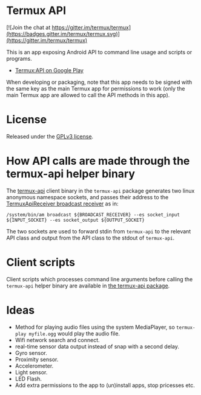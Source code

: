 Termux API
==========
[![Join the chat at https://gitter.im/termux/termux](https://badges.gitter.im/termux/termux.svg)](https://gitter.im/termux/termux)

This is an app exposing Android API to command line usage and scripts or programs.

- [Termux:API on Google Play](https://play.google.com/store/apps/details?id=com.termux.api)

When developing or packaging, note that this app needs to be signed with the same key as the main Termux app for permissions to work (only the main Termux app are allowed to call the API methods in this app).

License
=======
Released under the [GPLv3 license](http://www.gnu.org/licenses/gpl-3.0.en.html).

How API calls are made through the termux-api helper binary
===========================================================
The [termux-api](https://github.com/termux/termux-api-package/blob/master/termux-api.c) client binary in the `termux-api` package generates two linux anonymous namespace sockets, and passes their address to the [TermuxApiReceiver broadcast receiver](https://github.com/termux/termux-api/blob/master/app/src/main/java/com/termux/api/TermuxApiReceiver.java) as in:
	
	/system/bin/am broadcast ${BROADCAST_RECEIVER} --es socket_input ${INPUT_SOCKET} --es socket_output ${OUTPUT_SOCKET}

The two sockets are used to forward stdin from `termux-api` to the relevant API class and output from the API class to the stdout of `termux-api`.

Client scripts
==============
Client scripts which processes command line arguments before calling the `termux-api` helper binary are available in [the termux-api package](https://github.com/termux/termux-api-package).

Ideas
=====
- Method for playing audio files using the system MediaPlayer, so `termux-play myfile.ogg` would play the audio file.
- Wifi network search and connect.
- real-time sensor data output instead of snap with a second delay.
- Gyro sensor.
- Proximity sensor.
- Accelerometer.
- Light sensor.
- LED Flash.
- Add extra permissions to the app to (un)install apps, stop pricesses etc.
